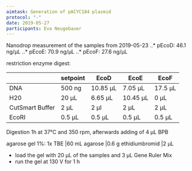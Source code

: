```yaml
---
aimtask: Generation of pACYC184 plasmid
protocol: "-"
date: 2019-05-27
participants: Eva Neugebauer
---
```

Nanodrop measurement of the samples from 2019-05-23
..* pEcoD: 46.1 ng/µL
..* pEcoE: 70.9 ng/µL
..* pEcoF: 27.6 ng/µL

restriction enzyme digest:

| |setpoint	|EcoD		|EcoE		|EcoF
|----------------|---------------|---------------|---------------|-----------
| DNA		| 500 ng		|10.85 µL	|7.05 µL	|17.5 µL
| H20		| 20 µL		|6.65 µL	|10.45 µL	|0 µL
| CutSmart Buffer | 2 µL		|2 µl		|2 µL		|2 µL
| EcoRI		| 0.5 µL		| 0.5 µL		|0.5 µL		|0.5 µL

Digestion 1h at 37°C and 350 rpm, afterwards adding of 4 µL BPB

agarose gel 1%:
1x TBE		|60 mL
agarose		|0.6 g
ethidiumbromid	|2 µL

* load the gel with 20 µL of the samples and 3 µL Gene Ruler Mix
* run the gel at 130 V for 1 h



